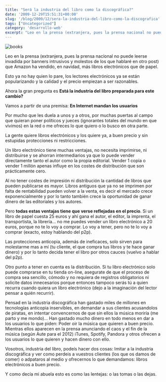 ```yaml
---
title: "Será la industria del libro como la discográfica?"
date: '2009-12-29T15:51:31+00:00'
slug: '/blog/2009/12/sera-la-industria-del-libro-como-la-discografica'
tags: ["Uncategorized"]
category: 'desarrollo-web'
excerpt: "Leo en la prensa (extranjera, pues la prensa nacional no puede leerse invadida por banners intrusivos y molestos de los que hablaré en otro post) que Amazon ha vendido, en navidad, más libros electrónicos que de papel."
---
```

![](http://static.squarespace.com/static/5303797ae4b0c6ad9e43f072/5303ce80e4b0400995a883d6/5303cf2be4b0400995a88a95/1392758571689/books.jpg?format=original "books")

Leo en la prensa (extranjera, pues la prensa nacional no puede leerse invadida por banners intrusivos y molestos de los que hablaré en otro post) que Amazon ha vendido, en navidad, más libros electrónicos que de papel.

Esto ya no hay quien lo pare, los lectores electrónicos ya se están popularizando y la calidad y el precio empiezan a ser razonables.

Ahora la gran pregunta es **Está la industria del libro preparada para este cambio?**

Vamos a partir de una premisa: **En Internet mandan los usuarios**

Por mucho que les duela a unos y a otros, por muchas puertas al campo que quieran poner políticos y jueces (ignorantes totales del mundo en que vivimos) en la red o me ofreces lo que quiero o lo busco en otra parte.

La gente quiere libros electrónicos y los quiere ya, a buen precio y sin estupidas protecciones ni restricciones.

Un libro electrónico tiene muchas ventajas, no necesita imprimirse, ni distribuirse y se ahorran intermediarios ya que lo puede vender directamente tanto el autor como la propia editorial. Vender 1 copia o vender 1 millón apenas influye en los costes de distribución que son prácticamente cero.

Al no tener costes de impresión ni distribución la cantidad de libros que pueden publicarse es mayor. Libros antiguos que ya no se imprimen por falta de rentabilidad pueden volver a la venta, es decir el mercado crece exponencialmente y por lo tanto también crece la oportunidad de ganar dinero de las editoriales y los autores.

Pero **todas estas ventajas tiene que verse reflejadas en el precio**. Si un libro de papel cuesta 25 euros y ahí gana el autor, el editor, la imprenta, el transportista, la librería... no me puedes vender un libro electrónico a 20 euros, porque no te lo voy a comprar. Lo voy a tener, pero no te lo voy a comprar (exacto, estoy hablando del p2p).

Las protecciones anticopia, además de ineficaces, solo sirven para molestarme mas a mí (tu cliente, el que compra tus libros y te hace ganar dinero) y por lo tanto decida tener el libro por otros cauces (vuelvo a hablar del p2p).

Otro punto a tener en cuenta es la distribución. Si tu libro electrónico solo puede comprarse en tu tienda on-line, asegurate de que el proceso de compra sea sencillo, cómodo y no requiera de registros obligatorios ni solicite datos innecesarios porque entonces tampoco serás tú a quien recurra cuando quiera un libro electrónico (dejo a la imaginación del lector pensar a quién recurrir).

Pensad en la industria discográfica han gastado miles de millones en tecnologías anticopia inservibles, en demandar a sus clientes acusandolos de piratas, en intentar convencernos de que sin ellos la música moriría (me parto y me mondo)... Han gastado mucho dinero en todo menos en dar a los usuarios lo que piden: Poder oir la música que quieren a buen precio. Mientras ellos aparecen en la prensa anunciando el caos y el fin de la música (según Aute para el 2012) iTunes, Spotify, Pandora y otros ofrecen a los usuarios lo que quieren y hacen dinero con ello.

Vosotros, industria del libro, podeís hacer dos cosas: Imitar a la industria discográfica y ver como perdeis a vuestros clientes (los que os damos de comer) o adpataros al medio y ofrecernos lo que demandamos: libros electrónicos a buen precio.

Y como decía mi abuela esto es como las lentejas: o las tomas o las dejas.
